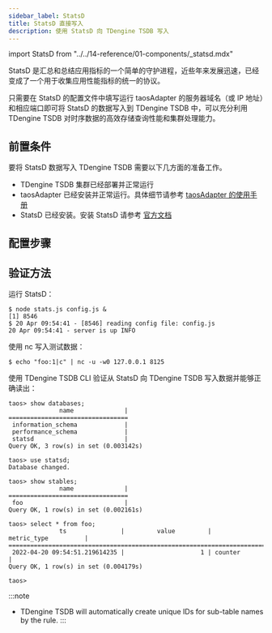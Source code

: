 ```yaml
---
sidebar_label: StatsD
title: StatsD 直接写入
description: 使用 StatsD 向 TDengine TSDB 写入
---
```


import StatsD from "../../14-reference/01-components/_statsd.mdx"

StatsD 是汇总和总结应用指标的一个简单的守护进程，近些年来发展迅速，已经变成了一个用于收集应用性能指标的统一的协议。

只需要在 StatsD 的配置文件中填写运行 taosAdapter 的服务器域名（或 IP 地址）和相应端口即可将 StatsD 的数据写入到 TDengine TSDB 中，可以充分利用 TDengine TSDB 对时序数据的高效存储查询性能和集群处理能力。

## 前置条件

要将 StatsD 数据写入 TDengine TSDB 需要以下几方面的准备工作。
- TDengine TSDB 集群已经部署并正常运行
- taosAdapter 已经安装并正常运行。具体细节请参考 [taosAdapter 的使用手册](../../../reference/components/taosadapter)
- StatsD 已经安装。安装 StatsD 请参考 [官方文档](https://github.com/statsd/statsd)

## 配置步骤
<StatsD />

## 验证方法

运行 StatsD：

```
$ node stats.js config.js &
[1] 8546
$ 20 Apr 09:54:41 - [8546] reading config file: config.js
20 Apr 09:54:41 - server is up INFO
```

使用 nc 写入测试数据：

```
$ echo "foo:1|c" | nc -u -w0 127.0.0.1 8125
```

使用 TDengine TSDB CLI 验证从 StatsD 向 TDengine TSDB 写入数据并能够正确读出：

```
taos> show databases;
              name              |
=================================
 information_schema             |
 performance_schema             |
 statsd                         |
Query OK, 3 row(s) in set (0.003142s)

taos> use statsd;
Database changed.

taos> show stables;
              name              |
=================================
 foo                            |
Query OK, 1 row(s) in set (0.002161s)

taos> select * from foo;
              ts               |         value         |         metric_type          |
=======================================================================================
 2022-04-20 09:54:51.219614235 |                     1 | counter                      |
Query OK, 1 row(s) in set (0.004179s)

taos>
```

:::note

- TDengine TSDB will automatically create unique IDs for sub-table names by the rule.
:::
